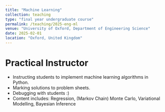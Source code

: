 ```yaml
---
title: "Machine Learning"
collection: teaching
type: "final year undergraduate course"
permalink: /teaching/2025-eng-ml
venue: "University of Oxford, Department of Engineering Science"
date: 2025-02-01
location: "Oxford, United Kingdom"
---
```


# Practical Instructor

- Instructing students to implement machine learning algorithms in Python.
- Marking solutions to problem sheets.
- Debugging with students :)
- Content includes: Regression, (Markov Chain) Monte Carlo, Variational Modelling, Bayesian Inference
